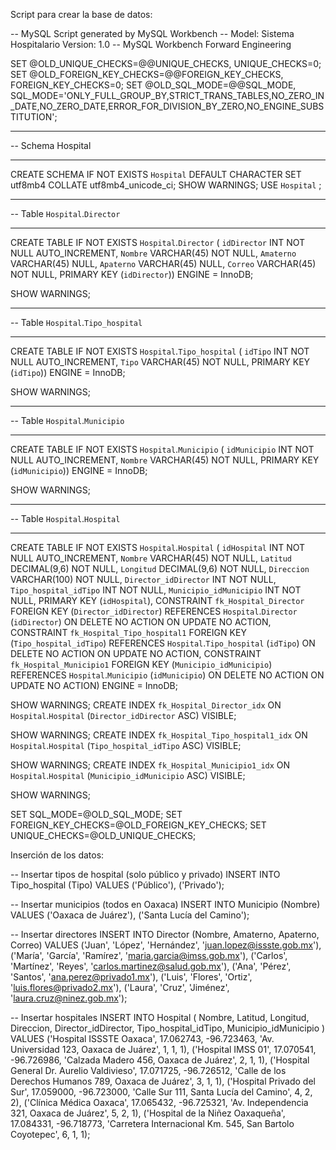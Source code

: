 Script para crear la base de datos:

-- MySQL Script generated by MySQL Workbench
-- Model: Sistema Hospitalario Version: 1.0
-- MySQL Workbench Forward Engineering

SET @OLD_UNIQUE_CHECKS=@@UNIQUE_CHECKS, UNIQUE_CHECKS=0;
SET @OLD_FOREIGN_KEY_CHECKS=@@FOREIGN_KEY_CHECKS, FOREIGN_KEY_CHECKS=0;
SET @OLD_SQL_MODE=@@SQL_MODE, SQL_MODE='ONLY_FULL_GROUP_BY,STRICT_TRANS_TABLES,NO_ZERO_IN_DATE,NO_ZERO_DATE,ERROR_FOR_DIVISION_BY_ZERO,NO_ENGINE_SUBSTITUTION';

-- -----------------------------------------------------
-- Schema Hospital
-- -----------------------------------------------------
CREATE SCHEMA IF NOT EXISTS `Hospital` DEFAULT CHARACTER SET utf8mb4 COLLATE utf8mb4_unicode_ci;
SHOW WARNINGS;
USE `Hospital` ;

-- -----------------------------------------------------
-- Table `Hospital`.`Director`
-- -----------------------------------------------------
CREATE TABLE IF NOT EXISTS `Hospital`.`Director` (
  `idDirector` INT NOT NULL AUTO_INCREMENT,
  `Nombre` VARCHAR(45) NOT NULL,
  `Amaterno` VARCHAR(45) NULL,
  `Apaterno` VARCHAR(45) NULL,
  `Correo` VARCHAR(45) NOT NULL,
  PRIMARY KEY (`idDirector`))
ENGINE = InnoDB;

SHOW WARNINGS;

-- -----------------------------------------------------
-- Table `Hospital`.`Tipo_hospital`
-- -----------------------------------------------------
CREATE TABLE IF NOT EXISTS `Hospital`.`Tipo_hospital` (
  `idTipo` INT NOT NULL AUTO_INCREMENT,
  `Tipo` VARCHAR(45) NOT NULL,
  PRIMARY KEY (`idTipo`))
ENGINE = InnoDB;

SHOW WARNINGS;

-- -----------------------------------------------------
-- Table `Hospital`.`Municipio`
-- -----------------------------------------------------
CREATE TABLE IF NOT EXISTS `Hospital`.`Municipio` (
  `idMunicipio` INT NOT NULL AUTO_INCREMENT,
  `Nombre` VARCHAR(45) NOT NULL,
  PRIMARY KEY (`idMunicipio`))
ENGINE = InnoDB;

SHOW WARNINGS;

-- -----------------------------------------------------
-- Table `Hospital`.`Hospital`
-- -----------------------------------------------------
CREATE TABLE IF NOT EXISTS `Hospital`.`Hospital` (
  `idHospital` INT NOT NULL AUTO_INCREMENT,
  `Nombre` VARCHAR(45) NOT NULL,
  `Latitud` DECIMAL(9,6) NOT NULL,
  `Longitud` DECIMAL(9,6) NOT NULL,
  `Direccion` VARCHAR(100) NOT NULL,
  `Director_idDirector` INT NOT NULL,
  `Tipo_hospital_idTipo` INT NOT NULL,
  `Municipio_idMunicipio` INT NOT NULL,
  PRIMARY KEY (`idHospital`),
  CONSTRAINT `fk_Hospital_Director`
    FOREIGN KEY (`Director_idDirector`)
    REFERENCES `Hospital`.`Director` (`idDirector`)
    ON DELETE NO ACTION
    ON UPDATE NO ACTION,
  CONSTRAINT `fk_Hospital_Tipo_hospital1`
    FOREIGN KEY (`Tipo_hospital_idTipo`)
    REFERENCES `Hospital`.`Tipo_hospital` (`idTipo`)
    ON DELETE NO ACTION
    ON UPDATE NO ACTION,
  CONSTRAINT `fk_Hospital_Municipio1`
    FOREIGN KEY (`Municipio_idMunicipio`)
    REFERENCES `Hospital`.`Municipio` (`idMunicipio`)
    ON DELETE NO ACTION
    ON UPDATE NO ACTION)
ENGINE = InnoDB;

SHOW WARNINGS;
CREATE INDEX `fk_Hospital_Director_idx` ON `Hospital`.`Hospital` (`Director_idDirector` ASC) VISIBLE;

SHOW WARNINGS;
CREATE INDEX `fk_Hospital_Tipo_hospital1_idx` ON `Hospital`.`Hospital` (`Tipo_hospital_idTipo` ASC) VISIBLE;

SHOW WARNINGS;
CREATE INDEX `fk_Hospital_Municipio1_idx` ON `Hospital`.`Hospital` (`Municipio_idMunicipio` ASC) VISIBLE;

SHOW WARNINGS;

SET SQL_MODE=@OLD_SQL_MODE;
SET FOREIGN_KEY_CHECKS=@OLD_FOREIGN_KEY_CHECKS;
SET UNIQUE_CHECKS=@OLD_UNIQUE_CHECKS;



Inserción de los datos:

-- Insertar tipos de hospital (solo público y privado)
INSERT INTO Tipo_hospital (Tipo) VALUES
('Público'),
('Privado');

-- Insertar municipios (todos en Oaxaca)
INSERT INTO Municipio (Nombre) VALUES
('Oaxaca de Juárez'),
('Santa Lucía del Camino');

-- Insertar directores
INSERT INTO Director (Nombre, Amaterno, Apaterno, Correo) VALUES
('Juan', 'López', 'Hernández', 'juan.lopez@issste.gob.mx'),
('María', 'García', 'Ramírez', 'maria.garcia@imss.gob.mx'),
('Carlos', 'Martínez', 'Reyes', 'carlos.martinez@salud.gob.mx'),
('Ana', 'Pérez', 'Santos', 'ana.perez@privado1.mx'),
('Luis', 'Flores', 'Ortiz', 'luis.flores@privado2.mx'),
('Laura', 'Cruz', 'Jiménez', 'laura.cruz@ninez.gob.mx');

-- Insertar hospitales
INSERT INTO Hospital (
  Nombre, Latitud, Longitud, Direccion, 
  Director_idDirector, Tipo_hospital_idTipo, Municipio_idMunicipio
) VALUES
('Hospital ISSSTE Oaxaca', 17.062743, -96.723463, 'Av. Universidad 123, Oaxaca de Juárez', 1, 1, 1),
('Hospital IMSS 01', 17.070541, -96.726986, 'Calzada Madero 456, Oaxaca de Juárez', 2, 1, 1),
('Hospital General Dr. Aurelio Valdivieso', 17.071725, -96.726512, 'Calle de los Derechos Humanos 789, Oaxaca de Juárez', 3, 1, 1),
('Hospital Privado del Sur', 17.059000, -96.723000, 'Calle Sur 111, Santa Lucía del Camino', 4, 2, 2),
('Clínica Médica Oaxaca', 17.065432, -96.725321, 'Av. Independencia 321, Oaxaca de Juárez', 5, 2, 1),
('Hospital de la Niñez Oaxaqueña', 17.084331, -96.718773, 'Carretera Internacional Km. 545, San Bartolo Coyotepec', 6, 1, 1);

